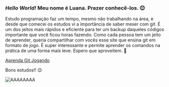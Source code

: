 ### *Hello World!* Meu nome é **Luana**. Prazer conhecê-los. &#128522;

Estudo programação faz um tempo, mesmo não trabalhando na área, e desde que comecei os estudos vi a importância de saber mexer com git. É um dos jeitos mais rápidos e eficiente para ter um backup daqueles códigos importante que você ficou horas fazendo. Como cada pessoa tem um jeito de aprender, queria compartilhar com vocês esse site que ensina git em formato de jogo. É super interessante e permite aprender os comandos na prática de uma forma mais leve. Espero que aproveitem. &#128640;

[Aprenda Git Jogando](https://learngitbranching.js.org/?locale=pt_BR)

Bons estudos!! &#128521;

![AAAAAAAA](https://i.pinimg.com/474x/59/65/31/5965313568d66e6557697cc4d468efb5.jpg)